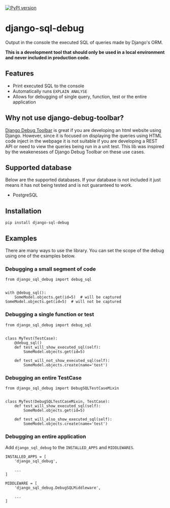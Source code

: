 [![PyPI version](https://badge.fury.io/py/django-sql-debug.svg)](https://badge.fury.io/py/django-sql-debug)

# django-sql-debug
Output in the console the executed SQL of queries made by Django's ORM.

**This is a development tool that should only be used in a local environment and never included in production code.**

## Features
- Print executed SQL to the console
- Automatically runs `EXPLAIN ANALYSE`
- Allows for debugging of single query, function, test or the entire application

## Why not use django-debug-toolbar?
[Django Debug Toolbar](https://github.com/jazzband/django-debug-toolbar) is great if you are developing an html website
using Django. However, since it is focused on displaying the queries using HTML code inject in the webpage it is not
suitable if you are developing a REST API or need to view the queries being run in a unit test. This lib was inspired
by the weakenesses of Django Debug Toolbar on these use cases.

## Supported database
Below are the supported databases. If your database is not included it just means it has not being tested and is not
guaranteed to work.

- PostgreSQL


## Installation
```
pip install django-sql-debug
```

## Examples
There are many ways to use the library. You can set the scope of the debug using one of the examples below.

### Debugging a small segment of code
```
from django_sql_debug import debug_sql


with @debug_sql():
    SomeModel.objects.get(id=5)  # will be captured
SomeModel.objects.get(id=5)  # will not be captured

```

### Debugging a single function or test
```
from django_sql_debug import debug_sql


class MyTest(TestCase):
    @debug_sql()
    def test_will_show_executed_sql(self):
        SomeModel.objects.get(id=5)

    def test_will_not_show_executed_sql(self):
        SomeModel.objects.create(name='test')
```

### Debugging an entire TestCase
```
from django_sql_debug import DebugSQLTestCaseMixin


class MyTest(DebugSQLTestCaseMixin, TestCase):
    def test_will_show_executed_sql(self):
        SomeModel.objects.get(id=5)

    def test_will_also_show_executed_sql(self):
        SomeModel.objects.create(name='test')
```

### Debugging an entire application
Add `django_sql_debug` to the `INSTALLED_APPS` and `MIDDLEWARES`.

```
INSTALLED_APPS = [
    'django_sql_debug',

    ...
]

MIDDLEWARE = [
    'django_sql_debug.DebugSQLMiddleware',

    ...
]
```
